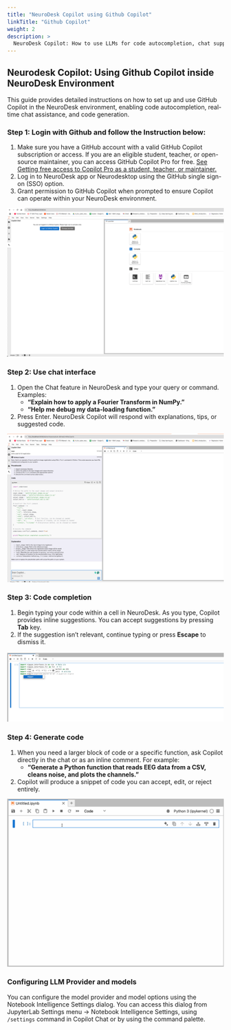 ```yaml
---
title: "NeuroDesk Copilot using Github Copilot"
linkTitle: "Github Copilot"
weight: 2
description: >
  NeuroDesk Copilot: How to use LLMs for code autocompletion, chat support in NeuroDesk ecosystem
---
```


##  Neurodesk Copilot: Using Github Copilot inside NeuroDesk Environment

This guide provides detailed instructions on how to set up and use GitHub Copilot in the NeuroDesk environment, enabling code autocompletion, real-time chat assistance, and code generation.

###  Step 1: Login with Github and follow the Instruction below:
1. Make sure you have a GitHub account with a valid GitHub Copilot subscription or access. If you are an eligible student, teacher, or open-source maintainer, you can access GitHub Copilot Pro for free. [See Getting free access to Copilot Pro as a student, teacher, or maintainer.](https://docs.github.com/en/copilot/managing-copilot/managing-copilot-as-an-individual-subscriber/managing-your-github-copilot-pro-subscription/getting-free-access-to-copilot-pro-as-a-student-teacher-or-maintainer)
2. Log in to NeuroDesk app or Neurodesktop using the GitHub single sign-on (SSO) option.  
3. Grant permission to GitHub Copilot when prompted to ensure Copilot can operate within your NeuroDesk environment.  

![Login with Github](/static/developers/LLM_support/login-github.png)

###  Step 2: Use chat interface

1. Open the Chat feature in NeuroDesk and type your query or command. Examples:
   - **“Explain how to apply a Fourier Transform in NumPy.”**
   - **“Help me debug my data-loading function.”**  
2. Press Enter. NeuroDesk Copilot will respond with explanations, tips, or suggested code.

![Chat feature](/static/developers/LLM_support/chat-demo.png)

###  Step 3: Code completion

1. Begin typing your code within a cell in NeuroDesk. As you type, Copilot provides inline suggestions. You can accept suggestions by pressing **Tab** key. 
2. If the suggestion isn’t relevant, continue typing or press **Escape** to dismiss it.  

![Code completion](/static/developers/LLM_support/completion.png)

###  Step 4: Generate code 

1. When you need a larger block of code or a specific function, ask Copilot directly in the chat or as an inline comment. For example:
   - **“Generate a Python function that reads EEG data from a CSV, cleans noise, and plots the channels.”**  
2. Copilot will produce a snippet of code you can accept, edit, or reject entirely.

![Generate Code](/static/developers/LLM_support/generate-code.gif)

### Configuring LLM Provider and models

You can configure the model provider and model options using the Notebook Intelligence Settings dialog. You can access this dialog from JupyterLab Settings menu -> Notebook Intelligence Settings, using `/settings` command in Copilot Chat or by using the command palette.
